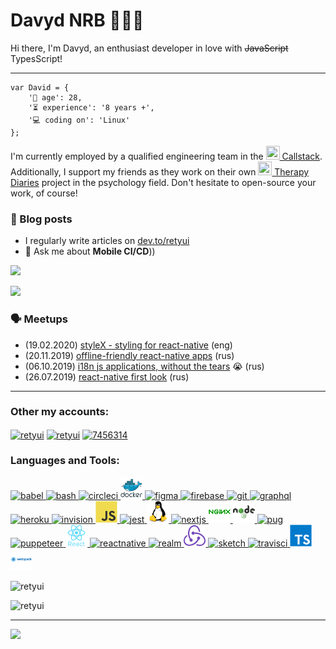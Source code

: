 # Davyd NRB 👨‍💻👋

Hi there, I'm Davyd, an enthusiast developer in love with ~~JavaScript~~ TypesScript!

---

```tsx
var David = {
    '🌱 age': 28,
    '⏳ experience': '8 years +',
    '💻 coding on': 'Linux'
};
```

I'm currently employed by a qualified engineering team in the [<img src="https://global-uploads.webflow.com/5f58b425f8d1c77413f14703/5fb3f4bf7e198b364b8f191c_favicon-32x32.png" width="22" height="22"/> Callstack](https://www.linkedin.com/company/callstack/). Additionally, I support my friends as they work on their own [<img src="https://play-lh.googleusercontent.com/w-kpdu08g4NTw3ofJiFmjd7fKoO-beRBSuv_EVWuHSSXyJEK4zAVkvJSNMwmN7oZkg=s180-rw" width="22" height="22"/> Therapy Diaries](https://theradiaries.app/) project in the psychology field. Don't hesitate to open-source your work, of course!


### 📰 Blog posts

- I regularly write articles on [dev.to/retyui](https://dev.to/retyui)
- 💬 Ask me about **Mobile CI/CD**))

<a href="https://dev.to/retyui/react-native-how-speed-up-ios-build-4x-using-cache-pods-597c"><img src="https://user-images.githubusercontent.com/4661784/103805881-e2f74000-505c-11eb-9e98-a598e504c141.png" width="400" /></a>

<a href="https://dev.to/retyui/best-11-ci-cd-services-for-building-react-native-project-ios-android-534h"><img src="https://user-images.githubusercontent.com/4661784/103805876-e1c61300-505c-11eb-8079-ea47c472ce93.png" width="400" /></a>

### 🗣️ Meetups

- (19.02.2020) [styleX - styling for react-native](https://david-talks.netlify.app/stylex/styleX.pdf) (eng) 
- (20.11.2019) [offline-friendly react-native apps](https://david-talks.netlify.app/offline/index.html) (rus)
- (06.10.2019) [i18n js applications, without the tears](https://david-talks.netlify.app/fbt/index.html) 😭 (rus)
- (26.07.2019) [react-native first look](https://david-talks.netlify.app/react-native/index.html) (rus)

---

### Other my accounts:

<p align="left">
<a href="https://codepen.io/retyui" target="blank"><img align="center" src="https://cdn.jsdelivr.net/npm/simple-icons@3.0.1/icons/codepen.svg" alt="retyui" height="30" width="35" /></a>
<a href="https://dev.to/retyui" target="blank"><img align="center" src="https://cdn.jsdelivr.net/npm/simple-icons@3.0.1/icons/dev-dot-to.svg" alt="retyui" height="30" width="35" /></a>
<a href="https://stackoverflow.com/users/7456314" target="blank"><img align="center" src="https://cdn.jsdelivr.net/npm/simple-icons@3.0.1/icons/stackoverflow.svg" alt="7456314" height="30" width="35" /></a>
</p>

<h3 align="left">Languages and Tools:</h3>
<p align="left"> <a href="https://babeljs.io/" target="_blank"> <img src="https://www.vectorlogo.zone/logos/babeljs/babeljs-icon.svg" alt="babel" width="35" height="35"/> </a> <a href="https://www.gnu.org/software/bash/" target="_blank"> <img src="https://www.vectorlogo.zone/logos/gnu_bash/gnu_bash-icon.svg" alt="bash" width="35" height="35"/> </a> <a href="https://circleci.com" target="_blank"> <img src="https://www.vectorlogo.zone/logos/circleci/circleci-icon.svg" alt="circleci" width="35" height="35"/> </a> <a href="https://www.docker.com/" target="_blank"> <img src="https://raw.githubusercontent.com/devicons/devicon/master/icons/docker/docker-original-wordmark.svg" alt="docker" width="35" height="35"/> </a> <a href="https://www.figma.com/" target="_blank"> <img src="https://www.vectorlogo.zone/logos/figma/figma-icon.svg" alt="figma" width="35" height="35"/> </a> <a href="https://firebase.google.com/" target="_blank"> <img src="https://www.vectorlogo.zone/logos/firebase/firebase-icon.svg" alt="firebase" width="35" height="35"/> </a> <a href="https://git-scm.com/" target="_blank"> <img src="https://www.vectorlogo.zone/logos/git-scm/git-scm-icon.svg" alt="git" width="35" height="35"/> </a> <a href="https://graphql.org" target="_blank"> <img src="https://www.vectorlogo.zone/logos/graphql/graphql-icon.svg" alt="graphql" width="35" height="35"/> </a> <a href="https://heroku.com" target="_blank"> <img src="https://www.vectorlogo.zone/logos/heroku/heroku-icon.svg" alt="heroku" width="35" height="35"/> </a> <a href="https://www.invisionapp.com/" target="_blank"> <img src="https://www.vectorlogo.zone/logos/invisionapp/invisionapp-icon.svg" alt="invision" width="35" height="35"/> </a> <a href="https://developer.mozilla.org/en-US/docs/Web/JavaScript" target="_blank"> <img src="https://raw.githubusercontent.com/devicons/devicon/master/icons/javascript/javascript-original.svg" alt="javascript" width="35" height="35"/> </a> <a href="https://jestjs.io" target="_blank"> <img src="https://www.vectorlogo.zone/logos/jestjsio/jestjsio-icon.svg" alt="jest" width="35" height="35"/> </a> <a href="https://www.linux.org/" target="_blank"> <img src="https://raw.githubusercontent.com/devicons/devicon/master/icons/linux/linux-original.svg" alt="linux" width="35" height="35"/> </a> <a href="https://nextjs.org/" target="_blank"> <img src="https://cdn.worldvectorlogo.com/logos/nextjs-3.svg" alt="nextjs" width="35" height="35"/> </a> <a href="https://www.nginx.com" target="_blank"> <img src="https://raw.githubusercontent.com/devicons/devicon/master/icons/nginx/nginx-original.svg" alt="nginx" width="35" height="35"/> </a> <a href="https://nodejs.org" target="_blank"> <img src="https://raw.githubusercontent.com/devicons/devicon/master/icons/nodejs/nodejs-original-wordmark.svg" alt="nodejs" width="35" height="35"/> </a> <a href="https://pugjs.org" target="_blank"> <img src="https://cdn.worldvectorlogo.com/logos/pug.svg" alt="pug" width="35" height="35"/> </a> <a href="https://github.com/puppeteer/puppeteer" target="_blank"> <img src="https://www.vectorlogo.zone/logos/pptrdev/pptrdev-official.svg" alt="puppeteer" width="35" height="35"/> </a> <a href="https://reactjs.org/" target="_blank"> <img src="https://raw.githubusercontent.com/devicons/devicon/master/icons/react/react-original-wordmark.svg" alt="react" width="35" height="35"/> </a> <a href="https://reactnative.dev/" target="_blank"> <img src="https://reactnative.dev/img/header_logo.svg" alt="reactnative" width="35" height="35"/> </a> <a href="https://realm.io/" target="_blank"> <img src="https://raw.githubusercontent.com/bestofjs/bestofjs-webui/8665e8c267a0215f3159df28b33c365198101df5/public/logos/realm.svg" alt="realm" width="35" height="35"/> </a> <a href="https://redux.js.org" target="_blank"> <img src="https://raw.githubusercontent.com/devicons/devicon/master/icons/redux/redux-original.svg" alt="redux" width="35" height="35"/> </a> <a href="https://www.sketch.com/" target="_blank"> <img src="https://www.vectorlogo.zone/logos/sketchapp/sketchapp-icon.svg" alt="sketch" width="35" height="35"/> </a> <a href="https://travis-ci.org" target="_blank"> <img src="https://www.vectorlogo.zone/logos/travis-ci/travis-ci-icon.svg" alt="travisci" width="35" height="35"/> </a> <a href="https://www.typescriptlang.org/" target="_blank"> <img src="https://raw.githubusercontent.com/devicons/devicon/master/icons/typescript/typescript-original.svg" alt="typescript" width="35" height="35"/> </a> <a href="https://webpack.js.org" target="_blank"> <img src="https://raw.githubusercontent.com/devicons/devicon/d00d0969292a6569d45b06d3f350f463a0107b0d/icons/webpack/webpack-original-wordmark.svg" alt="webpack" width="35" height="35"/> </a> </p>



![retyui](https://github-readme-stats.vercel.app/api?username=retyui&show_icons=true&locale=en)

![retyui](https://github-readme-streak-stats.herokuapp.com/?user=retyui)

---

![](https://komarev.com/ghpvc/?username=retyui&label=Profile%20views&color=0e75b6&style=flat)

